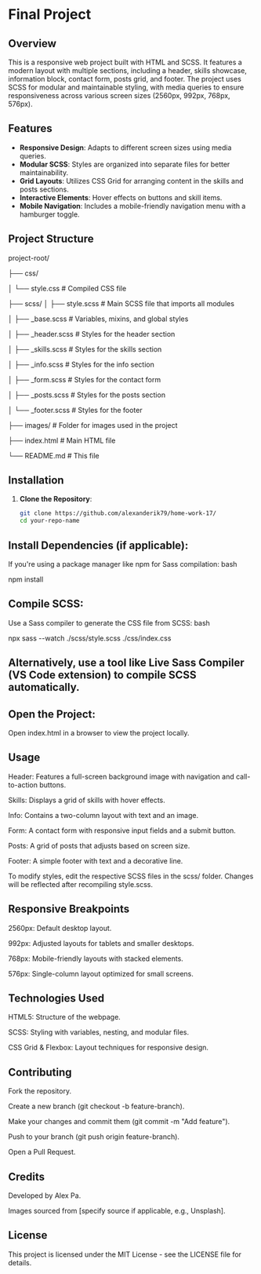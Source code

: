 # Final Project

## Overview

This is a responsive web project built with HTML and SCSS. It features a modern layout with multiple sections, including a header, skills showcase, information block, contact form, posts grid, and footer. The project uses SCSS for modular and maintainable styling, with media queries to ensure responsiveness across various screen sizes (2560px, 992px, 768px, 576px).

## Features

- **Responsive Design**: Adapts to different screen sizes using media queries.
- **Modular SCSS**: Styles are organized into separate files for better maintainability.
- **Grid Layouts**: Utilizes CSS Grid for arranging content in the skills and posts sections.
- **Interactive Elements**: Hover effects on buttons and skill items.
- **Mobile Navigation**: Includes a mobile-friendly navigation menu with a hamburger toggle.

## Project Structure

project-root/

├── css/

│   └── style.css         # Compiled CSS file

├── scss/
│   ├── style.scss        # Main SCSS file that imports all modules

│   ├── _base.scss       # Variables, mixins, and global styles

│   ├── _header.scss     # Styles for the header section

│   ├── _skills.scss     # Styles for the skills section

│   ├── _info.scss       # Styles for the info section

│   ├── _form.scss       # Styles for the contact form

│   ├── _posts.scss      # Styles for the posts section

│   └── _footer.scss     # Styles for the footer

├── images/              # Folder for images used in the project

├── index.html           # Main HTML file

└── README.md            # This file


## Installation

1. **Clone the Repository**:
   ```bash
   git clone https://github.com/alexanderik79/home-work-17/
   cd your-repo-name

## Install Dependencies (if applicable):
If you're using a package manager like npm for Sass compilation:
bash

npm install

## Compile SCSS:
Use a Sass compiler to generate the CSS file from SCSS:
bash

npx sass --watch ./scss/style.scss ./css/index.css

## Alternatively, use a tool like Live Sass Compiler (VS Code extension) to compile SCSS automatically.

## Open the Project:
Open index.html in a browser to view the project locally.

## Usage
Header: Features a full-screen background image with navigation and call-to-action buttons.

Skills: Displays a grid of skills with hover effects.

Info: Contains a two-column layout with text and an image.

Form: A contact form with responsive input fields and a submit button.

Posts: A grid of posts that adjusts based on screen size.

Footer: A simple footer with text and a decorative line.

To modify styles, edit the respective SCSS files in the scss/ folder. Changes will be reflected after recompiling style.scss.

## Responsive Breakpoints
2560px: Default desktop layout.

992px: Adjusted layouts for tablets and smaller desktops.

768px: Mobile-friendly layouts with stacked elements.

576px: Single-column layout optimized for small screens.

## Technologies Used
HTML5: Structure of the webpage.

SCSS: Styling with variables, nesting, and modular files.

CSS Grid & Flexbox: Layout techniques for responsive design.

## Contributing
Fork the repository.

Create a new branch (git checkout -b feature-branch).

Make your changes and commit them (git commit -m "Add feature").

Push to your branch (git push origin feature-branch).

Open a Pull Request.

## Credits
Developed by Alex Pa.

Images sourced from [specify source if applicable, e.g., Unsplash].

## License
This project is licensed under the MIT License - see the LICENSE file for details.

